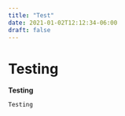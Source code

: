 ```yaml
---
title: "Test"
date: 2021-01-02T12:12:34-06:00
draft: false
---
```


# Testing

**Testing**


`Testing`
